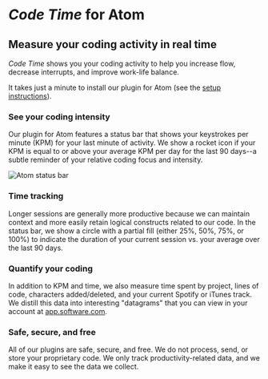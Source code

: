 # _Code Time_ for Atom

## Measure your coding activity in real time

_Code Time_ shows you your coding activity to help you increase flow, decrease interrupts, and improve work-life balance.

It takes just a minute to install our plugin for Atom (see the [setup instructions](https://www.software.com/text-editors-and-ides/atom)).

### See your coding intensity

Our plugin for Atom features a status bar that shows your keystrokes per minute (KPM) for your last minute of activity. We show a rocket icon if your KPM is equal to or above your average KPM per day for the last 90 days--a subtle reminder of your relative coding focus and intensity.

![Atom status bar](https://uploads-ssl.webflow.com/5b589ab81371d7c6ffc8d17a/5b8cc5378555848fb77ca299_atom-status-bar.png)

### Time tracking

Longer sessions are generally more productive because we can maintain context and more easily retain logical constructs related to our code. In the status bar, we show a circle with a partial fill (either 25%, 50%, 75%, or 100%) to indicate the duration of your current session vs. your average over the last 90 days.

### Quantify your coding

In addition to KPM and time, we also measure time spent by project, lines of code, characters added/deleted, and your current Spotify or iTunes track. We distill this data into interesting "datagrams" that you can view in your account at [app.software.com](https://app.software.com).

### Safe, secure, and free

All of our plugins are safe, secure, and free. We do not process, send, or store your proprietary code. We only track productivity-related data, and we make it easy to see the data we collect.
